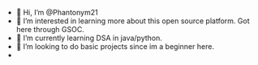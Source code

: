 - 👋 Hi, I’m @Phantonym21
- 👀 I’m interested in learning more about this open source platform. Got here through GSOC.
- 🌱 I’m currently learning DSA in java/python.
- 💞️ I’m looking to do basic projects since im a beginner here.
- 

<!---
Phantonym21/Phantonym21 is a ✨ special ✨ repository because its `README.md` (this file) appears on your GitHub profile.
You can click the Preview link to take a look at your changes.
--->
